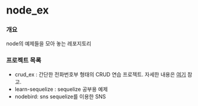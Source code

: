 # node_ex

### 개요
node의 예제들을 모아 놓는 레포지토리

### 프로젝트 목록

- crud_ex : 간단한 전화번호부 형태의 CRUD 연습 프로젝트. 자세한 내용은 [여기](https://blog.naver.com/vhxj1/221988594353) 참고.
- learn-sequelize : sequelize 공부용 예제
- nodebird: sns sequelize를 이용한 SNS 
